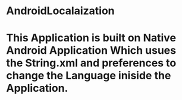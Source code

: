 # AndroidLocalaization

# This Application is built on Native Android Application Which usues the String.xml and preferences to change the Language iniside the Application.
